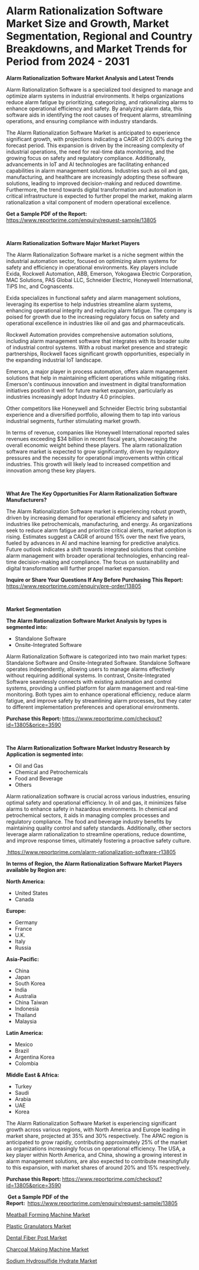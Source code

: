 <p><h1>Alarm Rationalization Software Market Size and Growth, Market Segmentation, Regional and Country Breakdowns, and Market Trends for Period from 2024 -  2031</h1></p><p><strong>Alarm Rationalization Software Market Analysis and Latest Trends</strong></p>
<p><p>Alarm Rationalization Software is a specialized tool designed to manage and optimize alarm systems in industrial environments. It helps organizations reduce alarm fatigue by prioritizing, categorizing, and rationalizing alarms to enhance operational efficiency and safety. By analyzing alarm data, this software aids in identifying the root causes of frequent alarms, streamlining operations, and ensuring compliance with industry standards.</p><p>The Alarm Rationalization Software Market is anticipated to experience significant growth, with projections indicating a CAGR of 20.00% during the forecast period. This expansion is driven by the increasing complexity of industrial operations, the need for real-time data monitoring, and the growing focus on safety and regulatory compliance. Additionally, advancements in IoT and AI technologies are facilitating enhanced capabilities in alarm management solutions. Industries such as oil and gas, manufacturing, and healthcare are increasingly adopting these software solutions, leading to improved decision-making and reduced downtime. Furthermore, the trend towards digital transformation and automation in critical infrastructure is expected to further propel the market, making alarm rationalization a vital component of modern operational excellence.</p></p>
<p><strong>Get a Sample PDF of the Report:&nbsp;</strong> <a href="https://www.reportprime.com/enquiry/request-sample/13805?utm_campaign=1331&utm_medium=2&utm_source=Github&utm_content=ia&utm_term=11102024&utm_id=alarm-rationalization-software">https://www.reportprime.com/enquiry/request-sample/13805</a></p>
<p>&nbsp;</p>
<p><strong>Alarm Rationalization Software Major Market Players</strong></p>
<p><p>The Alarm Rationalization Software market is a niche segment within the industrial automation sector, focused on optimizing alarm systems for safety and efficiency in operational environments. Key players include Exida, Rockwell Automation, ABB, Emerson, Yokogawa Electric Corporation, MAC Solutions, PAS Global LLC, Schneider Electric, Honeywell International, TiPS Inc, and Cognascents. </p><p>Exida specializes in functional safety and alarm management solutions, leveraging its expertise to help industries streamline alarm systems, enhancing operational integrity and reducing alarm fatigue. The company is poised for growth due to the increasing regulatory focus on safety and operational excellence in industries like oil and gas and pharmaceuticals.</p><p>Rockwell Automation provides comprehensive automation solutions, including alarm management software that integrates with its broader suite of industrial control systems. With a robust market presence and strategic partnerships, Rockwell faces significant growth opportunities, especially in the expanding industrial IoT landscape.</p><p>Emerson, a major player in process automation, offers alarm management solutions that help in maintaining efficient operations while mitigating risks. Emerson's continuous innovation and investment in digital transformation initiatives position it well for future market expansion, particularly as industries increasingly adopt Industry 4.0 principles.</p><p>Other competitors like Honeywell and Schneider Electric bring substantial experience and a diversified portfolio, allowing them to tap into various industrial segments, further stimulating market growth.</p><p>In terms of revenue, companies like Honeywell International reported sales revenues exceeding $34 billion in recent fiscal years, showcasing the overall economic weight behind these players. The alarm rationalization software market is expected to grow significantly, driven by regulatory pressures and the necessity for operational improvements within critical industries. This growth will likely lead to increased competition and innovation among these key players.</p></p>
<p>&nbsp;</p>
<p><strong>What Are The Key Opportunities For Alarm Rationalization Software Manufacturers?</strong></p>
<p><p>The Alarm Rationalization Software market is experiencing robust growth, driven by increasing demand for operational efficiency and safety in industries like petrochemicals, manufacturing, and energy. As organizations seek to reduce alarm fatigue and prioritize critical alerts, market adoption is rising. Estimates suggest a CAGR of around 15% over the next five years, fueled by advances in AI and machine learning for predictive analytics. Future outlook indicates a shift towards integrated solutions that combine alarm management with broader operational technologies, enhancing real-time decision-making and compliance. The focus on sustainability and digital transformation will further propel market expansion.</p></p>
<p><strong>Inquire or Share Your Questions If Any Before Purchasing This Report:</strong> <a href="https://www.reportprime.com/enquiry/pre-order/13805?utm_campaign=1331&utm_medium=2&utm_source=Github&utm_content=ia&utm_term=11102024&utm_id=alarm-rationalization-software">https://www.reportprime.com/enquiry/pre-order/13805</a></p>
<p>&nbsp;</p>
<p><strong>Market Segmentation</strong></p>
<p><strong>The Alarm Rationalization Software Market Analysis by types is segmented into:</strong></p>
<p><ul><li>Standalone Software</li><li>Onsite-Integrated Software</li></ul></p>
<p><p>Alarm Rationalization Software is categorized into two main market types: Standalone Software and Onsite-Integrated Software. Standalone Software operates independently, allowing users to manage alarms effectively without requiring additional systems. In contrast, Onsite-Integrated Software seamlessly connects with existing automation and control systems, providing a unified platform for alarm management and real-time monitoring. Both types aim to enhance operational efficiency, reduce alarm fatigue, and improve safety by streamlining alarm processes, but they cater to different implementation preferences and operational environments.</p></p>
<p><strong>Purchase this Report:&nbsp;</strong><a href="https://www.reportprime.com/checkout?id=13805&price=3590&utm_campaign=1331&utm_medium=2&utm_source=Github&utm_content=ia&utm_term=11102024&utm_id=alarm-rationalization-software">https://www.reportprime.com/checkout?id=13805&price=3590</a></p>
<p>&nbsp;</p>
<p><strong>The Alarm Rationalization Software Market Industry Research by Application is segmented into:</strong></p>
<p><ul><li>Oil and Gas</li><li>Chemical and Petrochemicals</li><li>Food and Beverage</li><li>Others</li></ul></p>
<p><p>Alarm rationalization software is crucial across various industries, ensuring optimal safety and operational efficiency. In oil and gas, it minimizes false alarms to enhance safety in hazardous environments. In chemical and petrochemical sectors, it aids in managing complex processes and regulatory compliance. The food and beverage industry benefits by maintaining quality control and safety standards. Additionally, other sectors leverage alarm rationalization to streamline operations, reduce downtime, and improve response times, ultimately fostering a proactive safety culture.</p></p>
<p><a href="https://www.reportprime.com/alarm-rationalization-software-r13805?utm_campaign=1331&utm_medium=2&utm_source=Github&utm_content=ia&utm_term=11102024&utm_id=alarm-rationalization-software">&nbsp;https://www.reportprime.com/alarm-rationalization-software-r13805</a></p>
<p><strong>In terms of Region, the Alarm Rationalization Software Market Players available by Region are:</strong></p>
<p>
    <p> <strong> North America: </strong>
        <ul>
            <li>United States</li>
            <li>Canada</li>
        </ul>
        </p> 
    <p> <strong> Europe: </strong>
        <ul>
            <li>Germany</li>
            <li>France</li>
            <li>U.K.</li>
            <li>Italy</li>
            <li>Russia</li>
        </ul>
        </p> 
    <p> <strong> Asia-Pacific: </strong>
        <ul>
            <li>China</li>
            <li>Japan</li>
            <li>South Korea</li>
            <li>India</li>
            <li>Australia</li>
            <li>China Taiwan</li>
            <li>Indonesia</li>
            <li>Thailand</li>
            <li>Malaysia</li>
        </ul>
        </p> 
    <p> <strong> Latin America: </strong>
        <ul>
            <li>Mexico</li>
            <li>Brazil</li>
            <li>Argentina Korea</li>
            <li>Colombia</li>
        </ul>
        </p> 
    <p> <strong> Middle East & Africa: </strong>
        <ul>
            <li>Turkey</li>
            <li>Saudi</li>
            <li>Arabia</li>
            <li>UAE</li>
            <li>Korea</li>
        </ul>
    </p>
    </p>
<p><p>The Alarm Rationalization Software Market is experiencing significant growth across various regions, with North America and Europe leading in market share, projected at 35% and 30% respectively. The APAC region is anticipated to grow rapidly, contributing approximately 25% of the market as organizations increasingly focus on operational efficiency. The USA, a key player within North America, and China, showing a growing interest in alarm management solutions, are also expected to contribute meaningfully to this expansion, with market shares of around 20% and 15% respectively.</p></p>
<p><strong>Purchase this Report: </strong><a href="https://www.reportprime.com/checkout?id=13805&price=3590&utm_campaign=1331&utm_medium=2&utm_source=Github&utm_content=ia&utm_term=11102024&utm_id=alarm-rationalization-software">https://www.reportprime.com/checkout?id=13805&price=3590</a></p>
<p>&nbsp;<strong>Get a Sample PDF of the Report:&nbsp;&nbsp;</strong><a href="https://www.reportprime.com/enquiry/request-sample/13805?utm_campaign=1331&utm_medium=2&utm_source=Github&utm_content=ia&utm_term=11102024&utm_id=alarm-rationalization-software">https://www.reportprime.com/enquiry/request-sample/13805</a></p>
<p><strong></strong></p>
<p><p><a href="https://www.linkedin.com/pulse/meatball-forming-machine-market-research-report-2024-2031-oncyc?utm_campaign=1331&utm_medium=2&utm_source=Github&utm_content=ia&utm_term=11102024&utm_id=alarm-rationalization-software">Meatball Forming Machine Market</a></p><p><a href="https://www.linkedin.com/pulse/plastic-granulators-market-revolution-size-share-emerging-trends-rv4bc?utm_campaign=1331&utm_medium=2&utm_source=Github&utm_content=ia&utm_term=11102024&utm_id=alarm-rationalization-software">Plastic Granulators Market</a></p><p><a href="https://www.linkedin.com/pulse/future-ready-strategic-insights-global-dental-fiber-earrc?utm_campaign=1331&utm_medium=2&utm_source=Github&utm_content=ia&utm_term=11102024&utm_id=alarm-rationalization-software">Dental Fiber Post Market</a></p><p><a href="https://www.linkedin.com/pulse/market-insights-global-charcoal-making-machine-forecast-innovation-7o62c?utm_campaign=1331&utm_medium=2&utm_source=Github&utm_content=ia&utm_term=11102024&utm_id=alarm-rationalization-software">Charcoal Making Machine Market</a></p><p><a href="https://www.linkedin.com/pulse/market-dynamics-future-trends-global-sodium-hydrosulfide-ovjkc?utm_campaign=1331&utm_medium=2&utm_source=Github&utm_content=ia&utm_term=11102024&utm_id=alarm-rationalization-software">Sodium Hydrosulfide Hydrate Market</a></p></p>